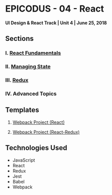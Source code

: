 # EPICODUS - 04 - React

**UI Design & React Track | Unit 4 | June 25, 2018**

## Sections

### I. [React Fundamentals](01-react-fundamentals)

### II. [Managing State](02-managing-state)

### III. [Redux](03-redux)

### IV. Advanced Topics

## Templates

1. [Webpack Project (React)](00-templates/webpack-react)

2. [Webpack Project (React-Redux)](00-templates/webpack-react-redux)

## Technologies Used

- JavaScript
- React
- Redux
- Jest
- Babel
- Webpack
